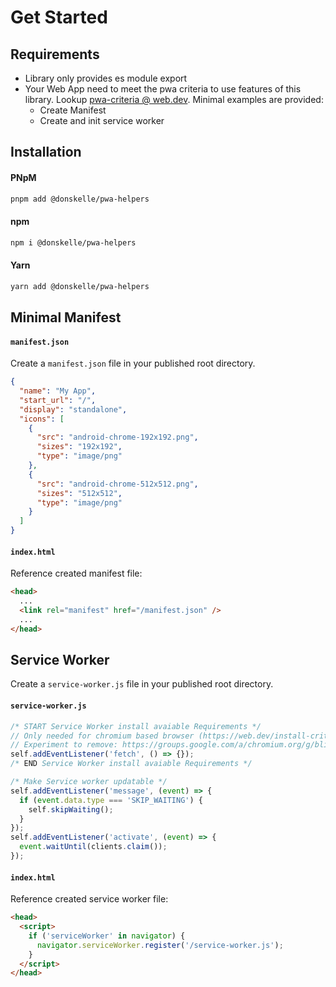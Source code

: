 # Get Started

## Requirements

- Library only provides es module export
- Your Web App need to meet the pwa criteria to use features of this library. Lookup [pwa-criteria @ web.dev](https://web.dev/install-criteria/#criteria). Minimal examples are provided:
  - Create Manifest
  - Create and init service worker

## Installation

#### PNpM

```bash
pnpm add @donskelle/pwa-helpers
```

#### npm

```bash
npm i @donskelle/pwa-helpers
```

#### Yarn

```bash
yarn add @donskelle/pwa-helpers
```

## Minimal Manifest

#### `manifest.json`

Create a `manifest.json` file in your published root directory.

```json
{
  "name": "My App",
  "start_url": "/",
  "display": "standalone",
  "icons": [
    {
      "src": "android-chrome-192x192.png",
      "sizes": "192x192",
      "type": "image/png"
    },
    {
      "src": "android-chrome-512x512.png",
      "sizes": "512x512",
      "type": "image/png"
    }
  ]
}
```

#### `index.html`

Reference created manifest file:

```html
<head>
  ...
  <link rel="manifest" href="/manifest.json" />
  ...
</head>
```

## Service Worker

Create a `service-worker.js` file in your published root directory.

#### `service-worker.js`

```js
/* START Service Worker install avaiable Requirements */
// Only needed for chromium based browser (https://web.dev/install-criteria/#criteria)
// Experiment to remove: https://groups.google.com/a/chromium.org/g/blink-dev/c/0uhGufIFLeo/m/qp9QKQXoEwAJ?utm_medium=email&utm_source=footer&pli=1
self.addEventListener('fetch', () => {});
/* END Service Worker install avaiable Requirements */

/* Make Service worker updatable */
self.addEventListener('message', (event) => {
  if (event.data.type === 'SKIP_WAITING') {
    self.skipWaiting();
  }
});
self.addEventListener('activate', (event) => {
  event.waitUntil(clients.claim());
});
```

#### `index.html`

Reference created service worker file:

```html
<head>
  <script>
    if ('serviceWorker' in navigator) {
      navigator.serviceWorker.register('/service-worker.js');
    }
  </script>
</head>
```
